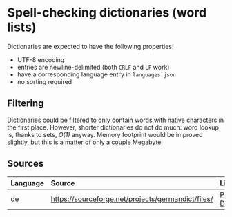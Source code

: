 # Spell-checking dictionaries (word lists)

Dictionaries are expected to have the following properties:

- UTF-8 encoding
- entries are newline-delimited (both `CRLF` and `LF` work)
- have a corresponding language entry in `languages.json`
- no sorting required

## Filtering

Dictionaries could be filtered to only contain words with native characters in the first place.
However, shorter dictionaries do not do much: word lookup is, thanks to sets, *O(1)* anyway.
Memory footprint would be improved slightly, but this is a matter of only a couple Megabyte.

## Sources

| Language | Source                                               | License                                                                                                  |
| :------- | :--------------------------------------------------- | :------------------------------------------------------------------------------------------------------- |
| de       | <https://sourceforge.net/projects/germandict/files/> | [Public Domain](https://web.archive.org/web/20220101173037/https://sourceforge.net/projects/germandict/) |
